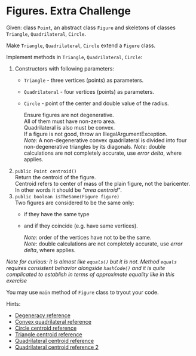 # Figures. Extra Challenge

Given: class `Point`, an abstract class `Figure` and skeletons of classes `Triangle`, `Quadrilateral`, `Circle`.

Make `Triangle`, `Quadrilateral`, `Circle` extend a `Figure` class.

Implement methods in `Triangle`, `Quadrilateral`, `Circle`:

1. Constructors with following parameters:
   * `Triangle` - three vertices (points) as parameters.
   * `Quadrilateral` - four vertices (points) as parameters.
   * `Circle` - point of the center and double value of the radius.

     Ensure figures are not degenerative.\
     All of them must have non-zero area.\
     Quadrilateral is also must be convex.\
     If a figure is not good, throw an IllegalArgumentException.\
     *Note*: A non-degenerative convex quadrilateral is divided into four non-degenerative triangles by its diagonals.
     *Note*: double calculations are not completely accurate, use *error delta*, where applies.
1. `public Point centroid()`\
  Return the centroid of the figure.\
  Centroid refers to center of mass of the plain figure, not the baricenter.\
  In other words it should be *"area centroid"*.
1. `public boolean isTheSame(Figure figure)`\
  Two figures are considered to be the same only:
   * if they have the same type
   * and if they coincide (e.g. have same vertices).
     
     *Note*: order of the vertices have not to be the same.\
     *Note*: double calculations are not completely accurate, use *error delta*, where applies.

  *Note for curious: it is almost like `equals()` but it is not. Method `equals` requires consistent behavior alongside `hashCode()` and it is quite complicated to establish in terms of approximate equality like in this exercise*

You may use `main` method of `Figure` class to tryout your code.

Hints:
* [Degeneracy reference](https://en.wikipedia.org/wiki/Degeneracy_(mathematics))
* [Convex quadrilateral reference](https://en.wikipedia.org/wiki/Quadrilateral#Convex_quadrilaterals)
* [Circle centroid reference](https://www.engineeringintro.com/mechanics-of-structures/centre-of-gravity/centroid-of-circle/)
* [Triangle centroid reference](https://en.wikipedia.org/wiki/Centroid#Of_a_triangle)
* [Quadrilateral centroid reference](https://en.wikipedia.org/wiki/Quadrilateral#Remarkable_points_and_lines_in_a_convex_quadrilateral)
* [Quadrilateral centroid reference 2](https://sites.math.washington.edu/~king/java/gsp/center-mass-quad.html)
